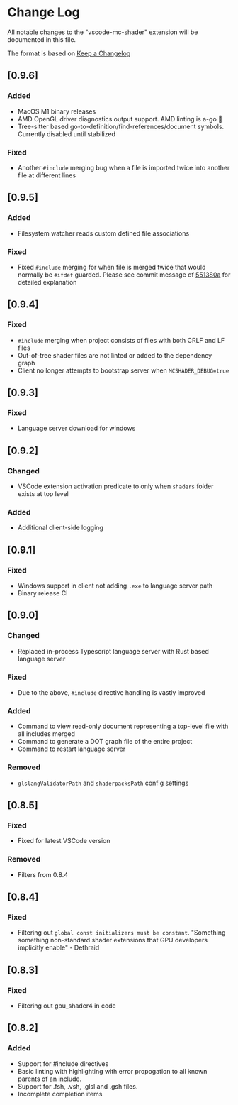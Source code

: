 # Change Log

All notable changes to the "vscode-mc-shader" extension will be documented in this file.

The format is based on [Keep a Changelog](http://keepachangelog.com/en/1.0.0/)

## [0.9.6]

### Added

- MacOS M1 binary releases
- AMD OpenGL driver diagnostics output support. AMD linting is a-go 🚀
- Tree-sitter based go-to-definition/find-references/document symbols. Currently disabled until stabilized

### Fixed

- Another `#include` merging bug when a file is imported twice into another file at different lines


## [0.9.5]

### Added

- Filesystem watcher reads custom defined file associations

### Fixed

- Fixed `#include` merging for when file is merged twice that would normally be `#ifdef` guarded. Please see commit message of [551380a](https://github.com/Strum355/mcshader-lsp/commit/551380a6ed00709287460b7d8c88e7803956052c) for detailed explanation

## [0.9.4]

### Fixed

- `#include` merging when project consists of files with both CRLF and LF files
- Out-of-tree shader files are not linted or added to the dependency graph
- Client no longer attempts to bootstrap server when `MCSHADER_DEBUG=true`

## [0.9.3]

### Fixed

- Language server download for windows

## [0.9.2]

### Changed

- VSCode extension activation predicate to only when `shaders` folder exists at top level

### Added

- Additional client-side logging

## [0.9.1]

### Fixed

- Windows support in client not adding `.exe` to language server path
- Binary release CI

## [0.9.0]

### Changed

- Replaced in-process Typescript language server with Rust based language server

### Fixed

- Due to the above, `#include` directive handling is vastly improved

### Added

- Command to view read-only document representing a top-level file with all includes merged
- Command to generate a DOT graph file of the entire project
- Command to restart language server

### Removed

- `glslangValidatorPath` and `shaderpacksPath` config settings

## [0.8.5]

### Fixed

- Fixed for latest VSCode version

### Removed

- Filters from 0.8.4

## [0.8.4]

### Fixed

- Filtering out `global const initializers must be constant`. "Something something non-standard shader extensions that GPU developers implicitly enable" - Dethraid

## [0.8.3]

### Fixed

- Filtering out gpu_shader4 in code

## [0.8.2]

### Added

- Support for #include directives
- Basic linting with highlighting with error propogation to all known parents of an include.
- Support for .fsh, .vsh, .glsl and .gsh files.
- Incomplete completion items
